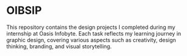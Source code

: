 # OIBSIP
This repository contains the design projects I completed during my internship at Oasis Infobyte. Each task reflects my learning journey in graphic design, covering various aspects such as creativity, design thinking, branding, and visual storytelling.
